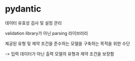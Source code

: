 # pydantic

데이터 유효성 검사 및 설정 관리

validation library가 아닌 parsing 라이브러리

제공된 유형 및 제약 조건을 준수하는 모델을 구축하는 목적을 위한 수단

-> 입력 데이터가 아닌 출력 모델의 유형과 제약 조건을 보장함

